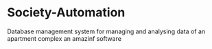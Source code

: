 # Society-Automation
Database management system for managing and analysing data of an apartment complex 
an amazinf software
